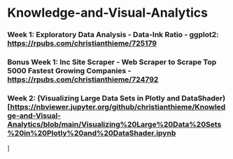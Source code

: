 # Knowledge-and-Visual-Analytics

### Week 1: Exploratory Data Analysis - Data-Ink Ratio - ggplot2: https://rpubs.com/christianthieme/725179

### Bonus Week 1: Inc Site Scraper - Web Scraper to Scrape Top 5000 Fastest Growing Companies - https://rpubs.com/christianthieme/724792

### Week 2: (Visualizing Large Data Sets in Plotly and DataShader)[https://nbviewer.jupyter.org/github/christianthieme/Knowledge-and-Visual-Analytics/blob/main/Visualizing%20Large%20Data%20Sets%20in%20Plotly%20and%20DataShader.ipynb
] 